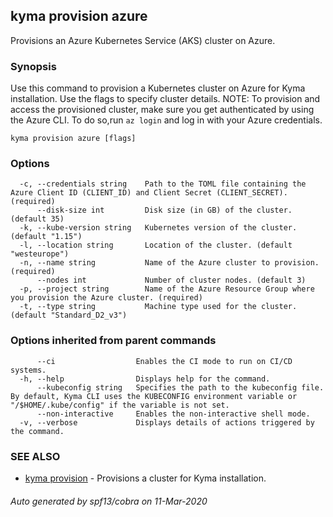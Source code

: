 ## kyma provision azure

Provisions an Azure Kubernetes Service (AKS) cluster on Azure.

### Synopsis

Use this command to provision a Kubernetes cluster on Azure for Kyma installation. Use the flags to specify cluster details.
NOTE: To provision and access the provisioned cluster, make sure you get authenticated by using the Azure CLI. To do so,run `az login` and log in with your Azure credentials.

```
kyma provision azure [flags]
```

### Options

```
  -c, --credentials string    Path to the TOML file containing the Azure Client ID (CLIENT_ID) and Client Secret (CLIENT_SECRET). (required)
      --disk-size int         Disk size (in GB) of the cluster. (default 35)
  -k, --kube-version string   Kubernetes version of the cluster. (default "1.15")
  -l, --location string       Location of the cluster. (default "westeurope")
  -n, --name string           Name of the Azure cluster to provision. (required)
      --nodes int             Number of cluster nodes. (default 3)
  -p, --project string        Name of the Azure Resource Group where you provision the Azure cluster. (required)
  -t, --type string           Machine type used for the cluster. (default "Standard_D2_v3")
```

### Options inherited from parent commands

```
      --ci                  Enables the CI mode to run on CI/CD systems.
  -h, --help                Displays help for the command.
      --kubeconfig string   Specifies the path to the kubeconfig file. By default, Kyma CLI uses the KUBECONFIG environment variable or "/$HOME/.kube/config" if the variable is not set.
      --non-interactive     Enables the non-interactive shell mode.
  -v, --verbose             Displays details of actions triggered by the command.
```

### SEE ALSO

* [kyma provision](kyma_provision.md)	 - Provisions a cluster for Kyma installation.

###### Auto generated by spf13/cobra on 11-Mar-2020
